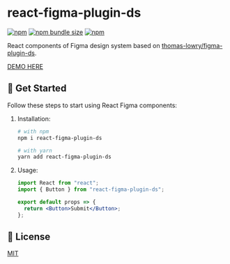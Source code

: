 # react-figma-plugin-ds

[![npm](https://img.shields.io/npm/v/react-figma-plugin-ds?logo=npm&cacheSeconds=1800)](https://www.npmjs.com/package/react-figma-plugin-ds)
[![npm bundle size](https://img.shields.io/bundlephobia/minzip/react-figma-plugin-ds?cacheSeconds=1800)](https://www.npmjs.com/package/react-figma-plugin-ds)
[![npm](https://img.shields.io/npm/dt/react-figma-plugin-ds?cacheSeconds=1800)](https://www.npmjs.com/package/react-figma-plugin-ds)

React components of Figma design system based on [thomas-lowry/figma-plugin-ds](https://github.com/thomas-lowry/figma-plugin-ds).

[DEMO HERE](https://alexandrtovmach.github.io/react-figma-plugin-ds/)

## 🚀 Get Started

Follow these steps to start using React Figma components:

1. Installation:

   ```sh
   # with npm
   npm i react-figma-plugin-ds

   # with yarn
   yarn add react-figma-plugin-ds
   ```

2. Usage:

   ````jsx
   import React from "react";
   import { Button } from "react-figma-plugin-ds";

   export default props => {
     return <Button>Submit</Button>;
   };
   ````
<!-- 
> Full tutorial and API docs coming soon... For now check [demo page](https://alexandrtovmach.github.io/react-figma-plugin-ds/) with examples. Any ideas/contributions/feedback will be helpful. If you have something to say please open an [issue](https://github.com/alexandrtovmach/react-figma-plugin-ds/issues/new). Thank you 😉
>
> Follow [@alexandrtovmach](https://twitter.com/alexandrtovmach) on Twitter to not miss a release. -->

## 📝 License

[MIT](https://github.com/alexandrtovmach/react-figma-plugin-ds/blob/master/LICENSE)

